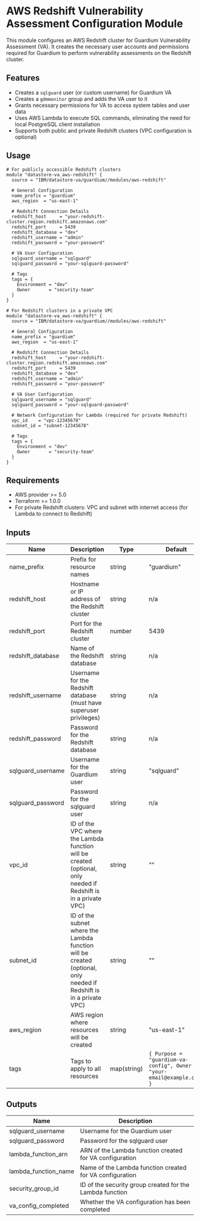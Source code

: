# AWS Redshift Vulnerability Assessment Configuration Module

This module configures an AWS Redshift cluster for Guardium Vulnerability Assessment (VA). It creates the necessary user accounts and permissions required for Guardium to perform vulnerability assessments on the Redshift cluster.

## Features

- Creates a `sqlguard` user (or custom username) for Guardium VA
- Creates a `gdmmonitor` group and adds the VA user to it
- Grants necessary permissions for VA to access system tables and user data
- Uses AWS Lambda to execute SQL commands, eliminating the need for local PostgreSQL client installation
- Supports both public and private Redshift clusters (VPC configuration is optional)

## Usage

```hcl
# For publicly accessible Redshift clusters
module "datastore-va_aws-redshift" {
  source = "IBM/datastore-va/guardium//modules/aws-redshift"
  
  # General Configuration
  name_prefix = "guardium"
  aws_region  = "us-east-1"
  
  # Redshift Connection Details
  redshift_host     = "your-redshift-cluster.region.redshift.amazonaws.com"
  redshift_port     = 5439
  redshift_database = "dev"
  redshift_username = "admin"
  redshift_password = "your-password"
  
  # VA User Configuration
  sqlguard_username = "sqlguard"
  sqlguard_password = "your-sqlguard-password"
  
  # Tags
  tags = {
    Environment = "dev"
    Owner       = "security-team"
  }
}

# For Redshift clusters in a private VPC
module "datastore-va_aws-redshift" {
  source = "IBM/datastore-va/guardium//modules/aws-redshift"
  
  # General Configuration
  name_prefix = "guardium"
  aws_region  = "us-east-1"
  
  # Redshift Connection Details
  redshift_host     = "your-redshift-cluster.region.redshift.amazonaws.com"
  redshift_port     = 5439
  redshift_database = "dev"
  redshift_username = "admin"
  redshift_password = "your-password"
  
  # VA User Configuration
  sqlguard_username = "sqlguard"
  sqlguard_password = "your-sqlguard-password"
  
  # Network Configuration for Lambda (required for private Redshift)
  vpc_id    = "vpc-12345678"
  subnet_id = "subnet-12345678"
  
  # Tags
  tags = {
    Environment = "dev"
    Owner       = "security-team"
  }
}
```

## Requirements

- AWS provider >= 5.0
- Terraform >= 1.0.0
- For private Redshift clusters: VPC and subnet with internet access (for Lambda to connect to Redshift)

## Inputs

| Name | Description | Type | Default | Required |
|------|-------------|------|---------|----------|
| name_prefix | Prefix for resource names | string | "guardium" | no |
| redshift_host | Hostname or IP address of the Redshift cluster | string | n/a | yes |
| redshift_port | Port for the Redshift cluster | number | 5439 | no |
| redshift_database | Name of the Redshift database | string | n/a | yes |
| redshift_username | Username for the Redshift database (must have superuser privileges) | string | n/a | yes |
| redshift_password | Password for the Redshift database | string | n/a | yes |
| sqlguard_username | Username for the Guardium user | string | "sqlguard" | no |
| sqlguard_password | Password for the sqlguard user | string | n/a | yes |
| vpc_id | ID of the VPC where the Lambda function will be created (optional, only needed if Redshift is in a private VPC) | string | "" | no |
| subnet_id | ID of the subnet where the Lambda function will be created (optional, only needed if Redshift is in a private VPC) | string | "" | no |
| aws_region | AWS region where resources will be created | string | "us-east-1" | no |
| tags | Tags to apply to all resources | map(string) | `{ Purpose = "guardium-va-config", Owner = "your-email@example.com" }` | no |

## Outputs

| Name | Description |
|------|-------------|
| sqlguard_username | Username for the Guardium user |
| sqlguard_password | Password for the sqlguard user |
| lambda_function_arn | ARN of the Lambda function created for VA configuration |
| lambda_function_name | Name of the Lambda function created for VA configuration |
| security_group_id | ID of the security group created for the Lambda function |
| va_config_completed | Whether the VA configuration has been completed |

